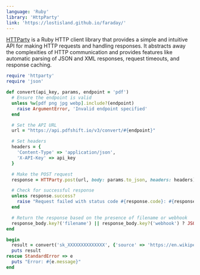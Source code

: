 ```yaml
---
language: 'Ruby'
library: 'HttpParty'
link: 'https://lostisland.github.io/faraday/'
---
```


[HTTParty](https://lostisland.github.io/faraday/) is a Ruby HTTP client library that provides a simple and intuitive API for making HTTP requests and handling responses. It abstracts away the complexities of HTTP communication and provides features like automatic parsing of JSON and XML responses, request timeouts, and response caching.

```ruby
require 'httparty'
require 'json'

def convert(api_key, params, endpoint = 'pdf')
  # Ensure the endpoint is valid
  unless %w[pdf png jpg webp].include?(endpoint)
    raise ArgumentError, 'Invalid endpoint specified'
  end

  # Set the API URL
  url = "https://api.pdfshift.io/v3/convert/#{endpoint}"

  # Set headers
  headers = {
    'Content-Type' => 'application/json',
    'X-API-Key' => api_key
  }

  # Make the POST request
  response = HTTParty.post(url, body: params.to_json, headers: headers)

  # Check for successful response
  unless response.success?
    raise "Request failed with status code #{response.code}: #{response.body}"
  end

  # Return the response based on the presence of filename or webhook
  response_body.key?('filename') || response_body.key?('webhook') ? JSON.parse(response.body) : response.body
end
```

```ruby
begin
  result = convert('sk_XXXXXXXXXXXXXX', {'source' => 'https://en.wikipedia.org/wiki/REST'})
  puts result
rescue StandardError => e
  puts "Error: #{e.message}"
end
```

